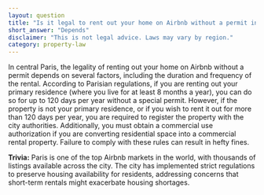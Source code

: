 ```yaml
---
layout: question
title: "Is it legal to rent out your home on Airbnb without a permit in central Paris?"
short_answer: "Depends"
disclaimer: "This is not legal advice. Laws may vary by region."
category: property-law
---
```

In central Paris, the legality of renting out your home on Airbnb without a permit depends on several factors, including the duration and frequency of the rental. According to Parisian regulations, if you are renting out your primary residence (where you live for at least 8 months a year), you can do so for up to 120 days per year without a special permit. However, if the property is not your primary residence, or if you wish to rent it out for more than 120 days per year, you are required to register the property with the city authorities. Additionally, you must obtain a commercial use authorization if you are converting residential space into a commercial rental property. Failure to comply with these rules can result in hefty fines.

**Trivia:** Paris is one of the top Airbnb markets in the world, with thousands of listings available across the city. The city has implemented strict regulations to preserve housing availability for residents, addressing concerns that short-term rentals might exacerbate housing shortages.

